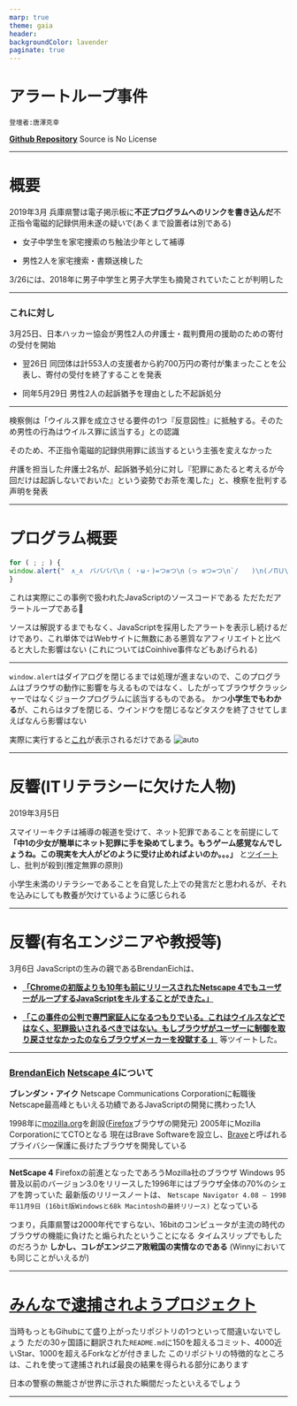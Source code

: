 ```yaml
---
marp: true
theme: gaia
header:
backgroundColor: lavender
paginate: true
---
```


# アラートループ事件
    登壇者:唐澤克幸

[**Github Repository**](https://github.com/Katsuyuki-Karasawa/1st-marp-ghpages)
Source is No License

---

<style>
@import url('https://fonts.googleapis.com/css2?family=Noto+Sans+JP:wght@100;300;400;700&display=swap');
</style>

# 概要

2019年3月
兵庫県警は電子掲示板に**不正プログラムへのリンクを書き込んだ**不正指令電磁的記録供用未遂の疑いで(あくまで設置者は別である)

 * 女子中学生を家宅捜索のち触法少年として補導

 * 男性2人を家宅捜索・書類送検した

3/26には、2018年に男子中学生と男子大学生も摘発されていたことが判明した

---
### これに対し
3月25日、日本ハッカー協会が男性2人の弁護士・裁判費用の援助のための寄付の受付を開始

 * 翌26日
 同団体は計553人の支援者から約700万円の寄付が集まったことを公表し、寄付の受付を終了することを発表

 * 同年5月29日
 男性2人の起訴猶予を理由とした不起訴処分

---
検察側は「ウイルス罪を成立させる要件の1つ『反意図性』に抵触する。そのため男性の行為はウイルス罪に該当する」との認識

そのため、不正指令電磁的記録供用罪に該当するという主張を変えなかった

弁護を担当した弁護士2名が、起訴猶予処分に対し『犯罪にあたると考えるが今回だけは起訴しないでおいた』という姿勢でお茶を濁した」と、検察を批判する声明を発表

---
# プログラム概要

```js
for ( ; ; ) {
window.alert("　∧_∧　ババババ\n（ ・ω・)=つ≡つ\n（っ ≡つ=つ\n`/　　)\n(ノΠＵ\n何回閉じても無駄ですよ～ww\nm9（＾Д＾）プギャー！！")
}
```

これは実際にこの事例で扱われたJavaScriptのソースコードである
ただただアラートループである:thinking:

ソースは解説するまでもなく、JavaScriptを採用したアラートを表示し続けるだけであり、これ単体ではWebサイトに無数にある悪質なアフィリエイトと比べると大した影響はない
(これについてはCoinhive事件などもあげられる)

---

```window.alert```はダイアログを閉じるまでは処理が進まないので、このプログラムはブラウザの動作に影響を与えるものではなく、したがってブラウザクラッシャーではなくジョークプログラムに該当するものである。
かつ**小学生でもわかる**が、これらはタブを閉じる、ウインドウを閉じるなどタスクを終了させてしまえばなんら影響はない

実際に実行すると[これ](https://mouse484.github.io/lets-get-arrested/ja/)が表示されるだけである
![auto](/docs/images/js_io.png) 

---

# 反響(ITリテラシーに欠けた人物)
2019年3月5日

スマイリーキクチは補導の報道を受けて、ネット犯罪であることを前提にして
**「中1の少女が簡単にネット犯罪に手を染めてしまう。もうゲーム感覚なんでしょうね。この現実を大人がどのように受け止めればよいのか。。。」** 
と[ツイート](https://archive.fo/9lUgN)し、批判が殺到(推定無罪の原則)

小学生未満のリテラシーであることを自覚した上での発言だと思われるが、それを込みにしても教養が欠けているように感じられる

---

# 反響(有名エンジニアや教授等)

3月6日
JavaScriptの生みの親であるBrendanEichは、
 * [**「Chromeの初版よりも10年も前にリリースされたNetscape 4でもユーザーがループするJavaScriptをキルすることができた。」**](https://twitter.com/BrendanEich/status/1102953296719802369?s=20&t=7Vl3muWeyq2ecWyoAY3Oug)

 * [**「この事件の公判で専門家証人になるつもりでいる。これはウイルスなどではなく、犯罪扱いされるべきではない。もしブラウザがユーザーに制御を取り戻させなかったのならブラウザメーカーを投獄する 」**](https://twitter.com/BrendanEich/status/1104170683045564416?s=20&t=EU2SlJ8REw81YNe2TJ4P7g)
等ツイートした。

---
 ### [BrendanEich](https://ja.wikipedia.org/wiki/%E3%83%96%E3%83%AC%E3%83%B3%E3%83%80%E3%83%B3%E3%83%BB%E3%82%A2%E3%82%A4%E3%82%AF) [Netscape 4](https://ja.wikipedia.org/wiki/Netscape%E3%82%B7%E3%83%AA%E3%83%BC%E3%82%BA)について

**ブレンダン・アイク**
Netscape Communications Corporationに転職後Netscape最高峰ともいえる功績であるJavaScriptの開発に携わった1人

1998年に[mozilla.org](https://www.mozilla.org/ja/)を創設([Firefox](https://www.mozilla.org/ja/firefox/new/)ブラウザの開発元)
2005年にMozilla CorporationにてCTOとなる
現在はBrave Softwareを設立し、[Brave](https://brave.com/ja/)と呼ばれるプライバシー保護に長けたブラウザを開発している

---

**NetScape 4**
Firefoxの前進となったであろうMozilla社のブラウザ
Windows 95普及以前のバージョン3.0をリリースした1996年にはブラウザ全体の70%のシェアを誇っていた
最新版のリリースノートは、
`Netscape Navigator 4.08 – 1998年11月9日 (16bit版Windowsと68k Macintoshの最終リリース)`
となっている

つまり，兵庫県警は2000年代ですらない、16bitのコンピュータが主流の時代のブラウザの機能に負けたと煽られたということになる
タイムスリップでもしたのだろうか
**しかし、コレがエンジニア敗戦国の実情なのである**
(Winnyにおいても同じことがいえるが)

---

# [みんなで逮捕されようプロジェクト](https://github.com/hamukazu/lets-get-arrested/blob/master/README.ja.md)


当時もっともGihubにて盛り上がったリポジトリの1つといって間違いないでしょう
ただの30ヶ国語に翻訳された`README.md`に150を超えるコミット、4000近いStar、1000を超えるForkなどが付きました
このリポジトリの特徴的なところは、これを使って逮捕されれば最良の結果を得られる部分にあります

日本の警察の無能さが世界に示された瞬間だったといえるでしょう

---

